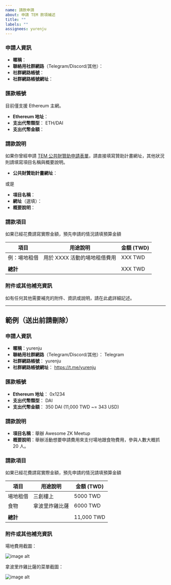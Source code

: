 ```yaml
---
name: 請款申請
about: 申請 TEM 款項補述
title: ""
labels: ""
assignees: yurenju
---
```


### 申請人資訊

- **暱稱**：
- **聯絡用社群網路**（Telegram/Discord/其他）：
- **社群網路帳號**：
- **社群網路帳號網址**：

### 匯款帳號

目前僅支援 Ethereum 主網。

- **Ethereum 地址**：
- **支出代幣類型**： ETH/DAI
- **支出代幣金額**：

### 請款說明

如果你曾經申請 [TEM 公共財贊助申請表單](https://hackmd.io/@nic619/SkRFN1T1R)，請直接填寫贊助計畫網址，其他狀況則請填寫項目名稱與概要說明。

- **公共財贊助計畫網址**：

或是

- **項目名稱**：
- **網址**（選填）：
- **概要說明**：

### 請款項目

如果已經花費請寫實際金額，預先申請的情況請填預算金額

| 項目         | 用途說明                     | 金額 (TWD) |
| ------------ | ---------------------------- | ---------- |
| 例：場地租借 | 用於 XXXX 活動的場地租借費用 | XXX TWD    |
|              |                              |            |
| **總計**     |                              | XXX TWD    |

### 附件或其他補充資訊

如有任何其他需要補充的附件、資訊或說明，請在此處詳細記述。

---

## 範例（送出前請刪除）

### 申請人資訊

- **暱稱**：yurenju
- **聯絡用社群網路**（Telegram/Discord/其他）： Telegram
- **社群網路帳號**： yurenju
- **社群網路帳號網址**： https://t.me/yurenju

### 匯款帳號

- **Ethereum 地址**： 0x1234
- **支出代幣類型**： DAI
- **支出代幣金額**： 350 DAI (11,000 TWD ~= 343 USD)

### 請款說明

- **項目名稱**：舉辦 Awesome ZK Meetup
- **概要說明**：舉辦活動想要申請費用來支付場地跟食物費用，參與人數大概抓 20 人。

### 請款項目

如果已經花費請寫實際金額，預先申請的情況請填預算金額

| 項目     | 用途說明       | 金額 (TWD) |
| -------- | -------------- | ---------- |
| 場地租借 | 三創樓上       | 5000 TWD   |
| 食物     | 拿波里炸雞比薩 | 6000 TWD   |
|          |                |            |
| **總計** |                | 11,000 TWD |

### 附件或其他補充資訊

場地費用截圖：

![image alt](https://placehold.co/600x400)

拿波里炸雞比薩的菜單截圖：

![image alt](https://placehold.co/600x400)
